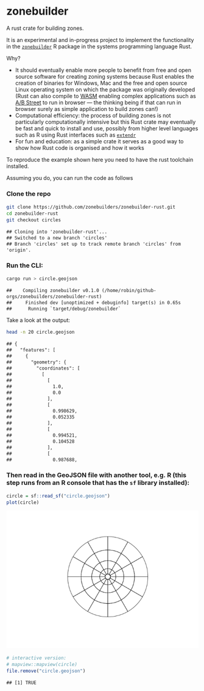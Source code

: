 
# zonebuilder

A rust crate for building zones.

It is an experimental and in-progress project to implement the
functionality in the
[`zonebuilder`](https://zonebuilders.github.io/zonebuilder/) R package
in the systems programming language Rust.

Why?

-   It should eventually enable more people to benefit from free and
    open source software for creating zoning systems because Rust
    enables the creation of binaries for Windows, Mac and the free and
    open source Linux operating system on which the package was
    originally developed (Rust can also compile to
    [WASM](https://webassembly.org/) enabling complex applications such
    as [A/B Street](https://github.com/a-b-street/abstreet) to run in
    browser — the thinking being if that can run in browser surely as
    simple application to build zones can!)
-   Computational efficiency: the process of building zones is not
    particularly computationally intensive but this Rust crate may
    eventually be fast and quick to install and use, possibly from
    higher level languages such as R using Rust interfaces such as
    [`extendr`](https://github.com/extendr/extendr)
-   For fun and education: as a simple crate it serves as a good way to
    show how Rust code is organised and how it works

To reproduce the example shown here you need to have the rust toolchain
installed.

Assuming you do, you can run the code as follows

### Clone the repo

``` bash
git clone https://github.com/zonebuilders/zonebuilder-rust.git
cd zonebuilder-rust
git checkout circles
```

    ## Cloning into 'zonebuilder-rust'...
    ## Switched to a new branch 'circles'
    ## Branch 'circles' set up to track remote branch 'circles' from 'origin'.

### Run the CLI:

``` bash
cargo run > circle.geojson
```

    ##    Compiling zonebuilder v0.1.0 (/home/robin/github-orgs/zonebuilders/zonebuilder-rust)
    ##     Finished dev [unoptimized + debuginfo] target(s) in 0.65s
    ##      Running `target/debug/zonebuilder`

Take a look at the output:

``` bash
head -n 20 circle.geojson
```

    ## {
    ##   "features": [
    ##     {
    ##       "geometry": {
    ##         "coordinates": [
    ##           [
    ##             [
    ##               1.0,
    ##               0.0
    ##             ],
    ##             [
    ##               0.998629,
    ##               0.052335
    ##             ],
    ##             [
    ##               0.994521,
    ##               0.104528
    ##             ],
    ##             [
    ##               0.987688,

### Then read in the GeoJSON file with another tool, e.g. R (this step runs from an R console that has the `sf` library installed):

``` r
circle = sf::read_sf("circle.geojson")
plot(circle)
```

![](README_files/figure-gfm/circle-1.png)<!-- -->

``` r
# interactive version:
# mapview::mapview(circle)
file.remove("circle.geojson")
```

    ## [1] TRUE

<!-- ## Tidy up -->
<!--
The crate template was made with the following command:

```bash
cargo new --lib zonebuilder
```

```bash
mv -v zonebuilder/* .               
# renamed 'zonebuilder/Cargo.toml' -> './Cargo.toml'
# renamed 'zonebuilder/src' -> './src'
```

Edit the .rs files in src folder.

Then run:

```bash
cargo test
```

-->
